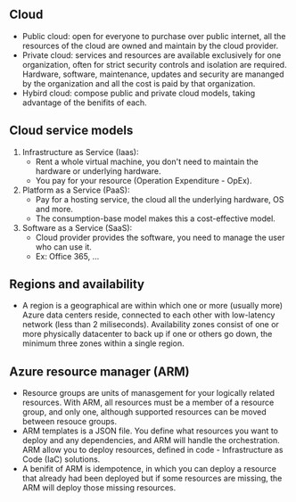 ## Cloud
 - Public cloud: open for everyone to purchase over public internet, all the resources of the cloud are owned and maintain by the cloud provider.
- Private cloud: services and resources are available exclusively for one organization, often for strict security controls and isolation are required. Hardware, software, maintenance, updates and security are mananged by the organization and all the cost is paid by that organization.
- Hybird cloud: compose public and private cloud models, taking advantage of the benifits of each.
## Cloud service models
1. Infrastructure as Service (Iaas):
	-  Rent a whole virtual machine, you don't need to maintain the hardware or underlying hardware.
	- You pay for your resource (Operation Expenditure - OpEx).
2. Platform as a Service (PaaS):
	- Pay for a hosting service, the cloud all the underlying hardware, OS and more.
	- The consumption-base model makes this a cost-effective model.
3. Software as a Service (SaaS):
	- Cloud provider provides the software, you need to manage the user who can use it.
	- Ex: Office 365, ...
## Regions and availability
- A region is a geographical are within which one or more (usually more) Azure data centers reside, connected to each other with low-latency network (less than 2 miliseconds). Availability zones consist of one or more physically datacenter to back up if one or others go down, the minimum three zones within a single region.
## Azure resource manager (ARM)
- Resource groups are units of manasgement for your logically related resources. With ARM, all resources must be a member of a resource group, and only one, although supported resources can be moved between resouce groups.
- ARM templates is a JSON file. You define what resources you want to deploy and any dependencies, and ARM will handle the orchestration. ARM allow you to deploy resources, defined in code - Infrastructure as Code (IaC) solutions.
- A benifit of ARM is idempotence, in which you can deploy a resource that already had been deployed but if some resources are missing, the ARM will deploy those missing resources.